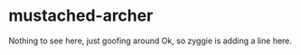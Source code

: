 mustached-archer
================

Nothing to see here, just goofing around
Ok, so zyggie is adding a line here.
